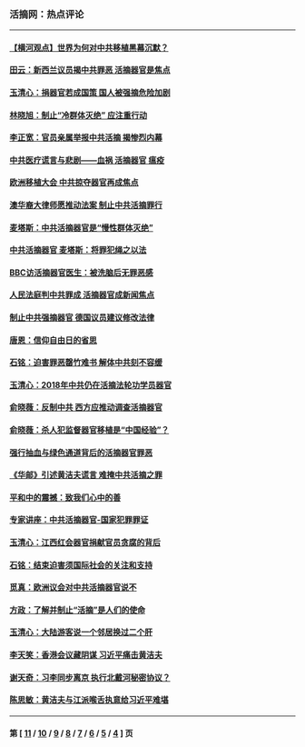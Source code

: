 ### 活摘网：热点评论
---
#### [【横河观点】世界为何对中共移植黑幕沉默？](../../pages/nf5879/n13244249.md?11010430) 
#### [田云：新西兰议员揭中共罪恶 活摘器官是焦点](../../pages/nf5879/n13070629.md?11010430) 
#### [玉清心：捐器官若成国策 国人被强摘危险加剧](../../pages/nf5879/n12802713.md?11010430) 
#### [林晓旭：制止“冷群体灭绝” 应注重行动](../../pages/nf5879/n12779736.md?11010430) 
#### [李正宽：官员亲属举报中共活摘 揭惨烈内幕](../../pages/nf5879/n12684490.md?11010430) 
#### [中共医疗谎言与悲剧——血祸 活摘器官 瘟疫](../../pages/nf5879/n12372103.md?11010430) 
#### [欧洲移植大会 中共掠夺器官再成焦点](../../pages/nf5879/n11538883.md?11010430) 
#### [澳华裔大律师愿推动法案 制止中共活摘罪行](../../pages/nf5879/n11377039.md?11010430) 
#### [麦塔斯：中共活摘器官是“慢性群体灭绝”](../../pages/nf5879/n11350529.md?11010430) 
#### [中共活摘器官 麦塔斯：将罪犯绳之以法](../../pages/nf5879/n11347973.md?11010430) 
#### [BBC访活摘器官医生：被洗脑后无罪恶感](../../pages/nf5879/n11335935.md?11010430) 
#### [人民法庭判中共罪成 活摘器官成新闻焦点](../../pages/nf5879/n11331578.md?11010430) 
#### [制止中共强摘器官 德国议员建议修改法律](../../pages/nf5879/n11249451.md?11010430) 
#### [唐恩：信仰自由日的省思](../../pages/nf5879/n11003525.md?11010430) 
#### [石铭：迫害罪恶罄竹难书  解体中共刻不容缓](../../pages/nf5879/n10942855.md?11010430) 
#### [玉清心：2018年中共仍在活摘法轮功学员器官](../../pages/nf5879/n10914646.md?11010430) 
#### [俞晓薇：反制中共 西方应推动调查活摘器官](../../pages/nf5879/n10794671.md?11010430) 
#### [俞晓薇：杀人犯监督器官移植是“中国经验”？](../../pages/nf5879/n10466427.md?11010430) 
#### [强行抽血与绿色通道背后的活摘器官罪恶](../../pages/nf5879/n10004708.md?11010430) 
#### [《华邮》引述黄洁夫谎言 难掩中共活摘之罪](../../pages/nf5879/n9642309.md?11010430) 
#### [平和中的震撼：致我们心中的善](../../pages/nf5879/n9021123.md?11010430) 
#### [专家讲座：中共活摘器官-国家犯罪罪证](../../pages/nf5879/n8828153.md?11010430) 
#### [玉清心：江西红会器官捐献官员贪腐的背后](../../pages/nf5879/n8522122.md?11010430) 
#### [石铭：结束迫害须国际社会的关注和支持](../../pages/nf5879/n8443497.md?11010430) 
#### [觅真：欧洲议会对中共活摘器官说不](../../pages/nf5879/n8337486.md?11010430) 
#### [方政：了解并制止“活摘”是人们的使命](../../pages/nf5879/n8329214.md?11010430) 
#### [玉清心：大陆游客说一个邻居换过二个肝](../../pages/nf5879/n8291404.md?11010430) 
#### [李天笑：香港会议藏阴谋 习近平痛击黄洁夫](../../pages/nf5879/n8241459.md?11010430) 
#### [谢天奇：习李同步离京 执行北戴河秘密协议？](../../pages/nf5879/n8230418.md?11010430) 
#### [陈思敏：黄洁夫与江派喉舌执意给习近平难堪](../../pages/nf5879/n8222166.md?11010430) 

---
#### 第 [ [11](./11.md?11010430) / [10](./10.md?11010430) / [9](./9.md?11010430) / [8](./8.md?11010430) / [7](./7.md?11010430) / [6](./6.md?11010430) / [5](./5.md?11010430) / [4](./4.md?11010430) ] 页
